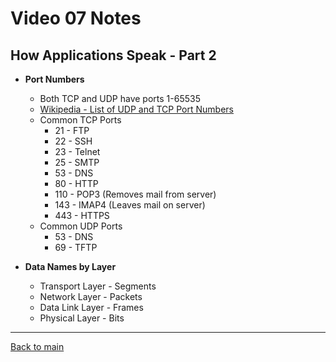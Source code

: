 # Video 07 Notes

## How Applications Speak - Part 2
- **Port Numbers**
  - Both TCP and UDP have ports 1-65535
  - [Wikipedia - List of UDP and TCP Port Numbers](https://en.wikipedia.org/wiki/List_of_TCP_and_UDP_port_numbers)
  - Common TCP Ports
    - 21 - FTP
    - 22 - SSH
    - 23 - Telnet
    - 25 - SMTP
    - 53 - DNS
    - 80 - HTTP
    - 110 - POP3 (Removes mail from server)
    - 143 - IMAP4 (Leaves mail on server)
    - 443 - HTTPS
  - Common UDP Ports
    - 53 - DNS
    - 69 - TFTP

- **Data Names by Layer**
  - Transport Layer - Segments
  - Network Layer - Packets
  - Data Link Layer - Frames
  - Physical Layer - Bits

---
 
[Back to main](https://github.com/rot0xd/CBTNuggets/blob/master/CCNA/ICND-1/README.md)

